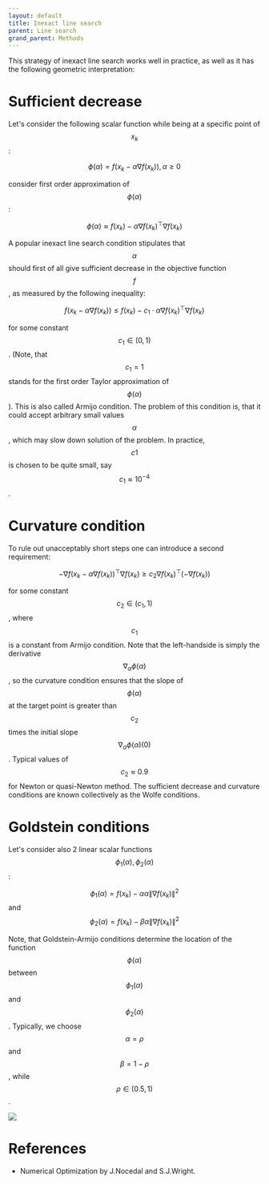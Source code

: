 ```yaml
---
layout: default
title: Inexact line search
parent: Line search
grand_parent: Methods
---
```


This strategy of inexact line search works well in practice, as well as it has the following geometric interpretation:

# Sufficient decrease

Let's consider the following scalar function while being at a specific point of $$x_k$$: 

$$
\phi(\alpha) = f(x_k - \alpha\nabla f(x_k)), \alpha \geq 0
$$

consider first order approximation of  $$\phi(\alpha)$$:

$$
\phi(\alpha) \approx f(x_k) - \alpha\nabla f(x_k)^\top \nabla f(x_k)
$$

A popular inexact line search condition stipulates that $$\alpha$$ should first of all give sufficient decrease in the objective function $$f$$, as measured by the following inequality:

$$
f(x_k - \alpha \nabla f (x_k)) \leq f(x_k) - c_1 \cdot \alpha\nabla f(x_k)^\top \nabla f(x_k)
$$

for some constant $$c_1 \in (0,1)$$. (Note, that $$c_1 = 1$$ stands for the first order Taylor approximation of $$\phi(\alpha)$$). This is also called Armijo condition. The problem of this condition is, that it could accept arbitrary small values $$\alpha$$, which may slow down solution of the problem. In practice, $$c1$$ is chosen to be quite small, say $$c_1 \approx 10^{−4}$$.

# Curvature condition

To rule out unacceptably short steps one can introduce a second requirement:

$$
-\nabla f (x_k - \alpha \nabla f(x_k))^\top \nabla f(x_k) \geq c_2 \nabla f(x_k)^\top(- \nabla f(x_k))
$$

for some constant $$c_2 \in (c_1,1)$$, where $$c_1$$ is a constant from Armijo condition. Note that the left-handside is simply the derivative $$\nabla_\alpha \phi(\alpha)$$, so the curvature condition ensures that the slope of $$\phi(\alpha)$$ at the target point is greater than $$c_2$$ times the initial slope $$\nabla_\alpha \phi(\alpha)(0)$$. Typical values of $$c_2 \approx 0.9$$ for Newton or quasi-Newton method. The sufficient decrease and curvature conditions are known collectively as the Wolfe conditions.

# Goldstein conditions

Let's consider also 2 linear scalar functions $$\phi_1(\alpha), \phi_2(\alpha)$$:

$$
\phi_1(\alpha) = f(x_k) - \alpha \alpha \|\nabla f(x_k)\|^2
$$
and
$$
\phi_2(\alpha) = f(x_k) - \beta \alpha \|\nabla f(x_k)\|^2
$$

Note, that Goldstein-Armijo conditions determine the location of the function $$\phi(\alpha)$$ between $$\phi_1(\alpha)$$ and $$\phi_2(\alpha)$$. Typically, we choose $$\alpha = \rho$$ and $$\beta = 1 - \rho$$, while $$ \rho \in (0.5, 1)$$.

![](../backtracking.svg)

# References

* Numerical Optimization by J.Nocedal and S.J.Wright.
